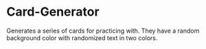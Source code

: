 # Card-Generator
Generates a series of cards for practicing with.  They have a random background color with randomized text in two colors.
